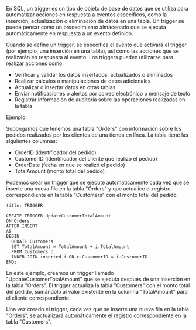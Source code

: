 En SQL, un trigger es un tipo de objeto de base de datos que se utiliza para automatizar acciones en respuesta a eventos específicos, como la inserción, actualización o eliminación de datos en una tabla. Un trigger se puede pensar como un procedimiento almacenado que se ejecuta automáticamente en respuesta a un evento definido.

Cuando se define un trigger, se especifica el evento que activará el trigger (por ejemplo, una inserción en una tabla), así como las acciones que se realizarán en respuesta al evento. Los triggers pueden utilizarse para realizar acciones como:

-   Verificar y validar los datos insertados, actualizados o eliminados
-   Realizar cálculos o manipulaciones de datos adicionales
-   Actualizar o insertar datos en otras tablas
-   Enviar notificaciones o alertas por correo electrónico o mensaje de texto
-   Registrar información de auditoría sobre las operaciones realizadas en la tabla

Ejemplo:

Supongamos que tenemos una tabla "Orders" con información sobre los pedidos realizados por los clientes de una tienda en línea. La tabla tiene las siguientes columnas:

-   OrderID (identificador del pedido)
-   CustomerID (identificador del cliente que realizó el pedido)
-   OrderDate (fecha en que se realizó el pedido)
-   TotalAmount (monto total del pedido)

Podemos crear un trigger que se ejecute automáticamente cada vez que se inserte una nueva fila en la tabla "Orders" y que actualice el registro correspondiente en la tabla "Customers" con el monto total del pedido:

```ad-important
title: TRIGGER
```
```
CREATE TRIGGER UpdateCustomerTotalAmount
ON Orders
AFTER INSERT
AS
BEGIN
  UPDATE Customers
  SET TotalAmount = TotalAmount + i.TotalAmount
  FROM Customers c
  INNER JOIN inserted i ON c.CustomerID = i.CustomerID
END;
```

En este ejemplo, creamos un trigger llamado "UpdateCustomerTotalAmount" que se ejecuta después de una inserción en la tabla "Orders". El trigger actualiza la tabla "Customers" con el monto total del pedido, sumándolo al valor existente en la columna "TotalAmount" para el cliente correspondiente.

Una vez creado el trigger, cada vez que se inserte una nueva fila en la tabla "Orders", se actualizará automáticamente el registro correspondiente en la tabla "Customers".
